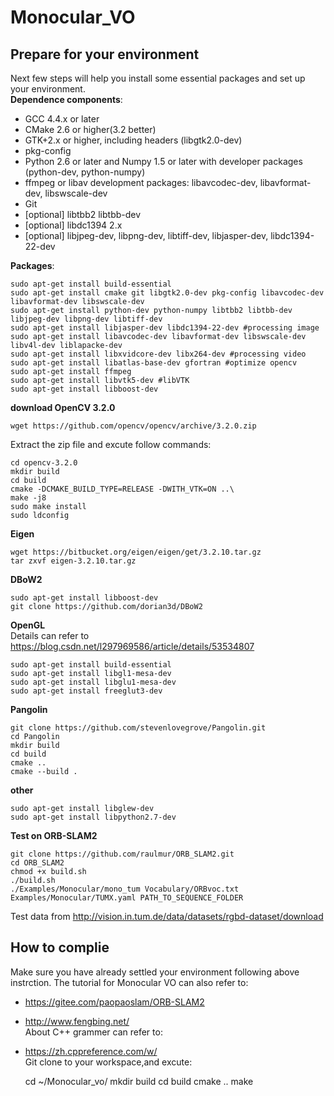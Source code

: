 Monocular_VO
==========
Prepare for your environment
----------
Next few steps will help you install some essential packages and set up your environment.  
__Dependence components__:
* GCC 4.4.x or later
* CMake 2.6 or higher(3.2 better)
* GTK+2.x or higher, including headers (libgtk2.0-dev)
* pkg-config
* Python 2.6 or later and Numpy 1.5 or later with developer packages (python-dev, python-numpy)
* ffmpeg or libav development packages: libavcodec-dev, libavformat-dev, libswscale-dev
* Git
* [optional] libtbb2 libtbb-dev
* [optional] libdc1394 2.x
* [optional] libjpeg-dev, libpng-dev, libtiff-dev, libjasper-dev, libdc1394-22-dev  

__Packages__:  

    sudo apt-get install build-essential
    sudo apt-get install cmake git libgtk2.0-dev pkg-config libavcodec-dev libavformat-dev libswscale-dev
    sudo apt-get install python-dev python-numpy libtbb2 libtbb-dev libjpeg-dev libpng-dev libtiff-dev
    sudo apt-get install libjasper-dev libdc1394-22-dev #processing image
    sudo apt-get install libavcodec-dev libavformat-dev libswscale-dev libv4l-dev liblapacke-dev
    sudo apt-get install libxvidcore-dev libx264-dev #processing video
    sudo apt-get install libatlas-base-dev gfortran #optimize opencv
    sudo apt-get install ffmpeg
    sudo apt-get install libvtk5-dev #libVTK
    sudo apt-get install libboost-dev
  
__download OpenCV 3.2.0__  

    wget https://github.com/opencv/opencv/archive/3.2.0.zip  
    
Extract the zip file and excute follow commands:  

    cd opencv-3.2.0
    mkdir build
    cd build
    cmake -DCMAKE_BUILD_TYPE=RELEASE -DWITH_VTK=ON ..\
    make -j8
    sudo make install
    sudo ldconfig  
    
__Eigen__  

    wget https://bitbucket.org/eigen/eigen/get/3.2.10.tar.gz
    tar zxvf eigen-3.2.10.tar.gz  
__DBoW2__  

    sudo apt-get install libboost-dev
    git clone https://github.com/dorian3d/DBoW2  
__OpenGL__  
Details can refer to https://blog.csdn.net/l297969586/article/details/53534807  

    sudo apt-get install build-essential  
    sudo apt-get install libgl1-mesa-dev  
    sudo apt-get install libglu1-mesa-dev  
    sudo apt-get install freeglut3-dev  
__Pangolin__

    git clone https://github.com/stevenlovegrove/Pangolin.git
    cd Pangolin
    mkdir build
    cd build
    cmake ..
    cmake --build .  
__other__

    sudo apt-get install libglew-dev
    sudo apt-get install libpython2.7-dev  
    
__Test on ORB-SLAM2__

    git clone https://github.com/raulmur/ORB_SLAM2.git
    cd ORB_SLAM2
    chmod +x build.sh
    ./build.sh
    ./Examples/Monocular/mono_tum Vocabulary/ORBvoc.txt Examples/Monocular/TUMX.yaml PATH_TO_SEQUENCE_FOLDER  
Test data from http://vision.in.tum.de/data/datasets/rgbd-dataset/download  

How to complie  
----------  
Make sure you have already settled your environment following above instrction. The tutorial for Monocular VO can also refer to:  
* https://gitee.com/paopaoslam/ORB-SLAM2
* http://www.fengbing.net/  
About C++ grammer can refer to:  
* https://zh.cppreference.com/w/  
Git clone to your workspace,and excute:   

    cd ~/Monocular_vo/
    mkdir build
    cd build
    cmake ..
    make
    
